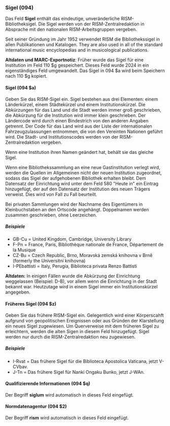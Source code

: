 ### Sigel (094)

Das Feld **Sigel** enthält das eindeutige, unveränderliche RISM-Bibliotheksigel. Die Sigel werden von der RISM-Zentralredaktion in Absprache mit den nationalen RISM-Arbeitsgruppen vergeben.

Seit seiner Gründung im Jahr 1952 verwendet RISM die Bibliothekssigel in allen Publikationen und Katalogen. They are also used in all of the standard international music encyclopedias and in musicological publications.

**Altdaten und MARC-Exportnotiz**: Früher wurde das Sigel für eine Institution im Feld 110 $g gespeichert. Dieses Feld wurde 2024 in ein eigenständiges Feld umgewandelt. Das Sigel in 094 $a wird beim Speichern nach 110 $g kopiert.

#### Sigel (094 $a)

Geben Sie das RISM-Sigel ein. Sigel bestehen aus drei Elementen: einem Länderkürzel, einem Städtekürzel und einem Institutionskürzel. Die Abkürzungen für das Land und die Stadt werden immer groß geschrieben, die Abkürzung für die Institution wird immer klein geschrieben. Der Ländercode wird durch einen Bindestrich von den anderen Angaben getrennt. Der Code für das Land wird aus der Liste der internationalen Fahrzeugzulassungen entnommen,
die von den Vereinten Nationen geführt wird. Die Stadt- und Institutionscodes werden von der RISM-Zentralredaktion vergeben.

Wenn eine Institution ihren Namen geändert hat, behält sie das gleiche Sigel.

Wenn eine Bibliothekssammlung an eine neue Gastinstitution verlegt wird, werden die Quellen im Allgemeinen nicht der neuen Institution zugeordnet, sodass das Sigel der aufgehobenen Bibliothek erhalten bleibt. Dem Datensatz der Einrichtung wird unter dem Feld 580 "Heute in" ein Eintrag hinzugefügt, der auf den Datensatz der Institution des neuen Trägers verweist. Dies wird von Fall zu Fall beurteilt.

Bei privaten Sammlungen wird der Nachname des Eigentümers in Kleinbuchstaben an den Ortscode angehängt. Doppelnamen werden zusammen geschrieben, ohne Leerzeichen.

##### Beispiele

- GB-Cu = United Kingdom, Cambridge, University Library
- F-Pn = France, Paris, Bibliothèque nationale de France, Département de la Musique
- CZ-Bu = Czech Republic, Brno, Moravská zemská knihovna v Brně (formerly the Universitní knihovna)
- I-PEbattisti = Italy, Perugia, Biblioteca privata Renzo Battisti

**Altdaten:** In einigen Fällen wurde die Abkürzung der Einrichtung weggelassen (Beispiel: D-B), vor allem wenn die Einrichtung in der Stadt bekannt war. Heutzutage wird in einem Sigel immer ein Institutionskürzel angegeben.

#### Früheres Sigel (094 $z)

Geben Sie das frühere RISM-Sigel ein.  Gelegentlich wird einer Körperscahft aufgrund von geopolitischen Ereignissen oder aus Gründen der Klarstellung ein neues Sigel zugewiesen. Um Querverweise mit dem früheren Sigel zu erleichtern, werden die alten Sigen in diesem Feld hinzugefügt. Sigel werden nur durch die RISM-Zentralredaktion neu zugewiesen.

##### Beispiele

- I-Rvat = Das frühere Sigel für die Biblioteca Apostolica Vaticana, jetzt V-CVbav.
- J-Tn = Das frühere Sigel für Nanki Ongaku Bunko, jetzt J-WAn.

#### Qualifizierende Informationen (094 $q)

Der Begriff **siglum** wird automatisch in dieses Feld eingefügt.

#### Normdatenagentur (094 $2)

Der Begriff **rism** wird automatisch in dieses Feld eingefügt.
